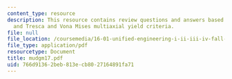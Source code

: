 ```yaml
---
content_type: resource
description: This resource contains review questions and answers based on carbon nano-tubes,
  and Tresca and Vona Mises multiaxial yield criteria.
file: null
file_location: /coursemedia/16-01-unified-engineering-i-ii-iii-iv-fall-2005-spring-2006/766d91362beb813ecb8027164891fa71_mudgm17.pdf
file_type: application/pdf
resourcetype: Document
title: mudgm17.pdf
uid: 766d9136-2beb-813e-cb80-27164891fa71
---
```

